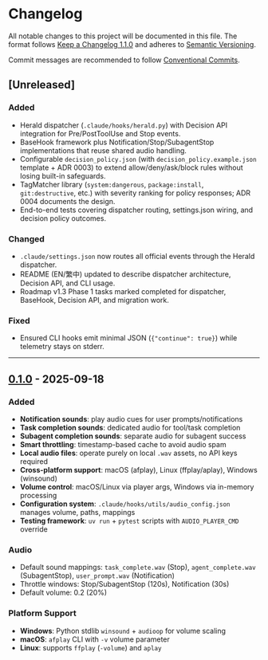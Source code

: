# Changelog

All notable changes to this project will be documented in this file. The format follows [Keep a Changelog 1.1.0](https://keepachangelog.com/en/1.1.0/) and adheres to [Semantic Versioning](https://semver.org/).

Commit messages are recommended to follow [Conventional Commits](https://www.conventionalcommits.org/en/v1.0.0/).

## [Unreleased]
### Added
- Herald dispatcher (`.claude/hooks/herald.py`) with Decision API integration for Pre/PostToolUse and Stop events.
- BaseHook framework plus Notification/Stop/SubagentStop implementations that reuse shared audio handling.
- Configurable `decision_policy.json` (with `decision_policy.example.json` template + ADR 0003) to extend allow/deny/ask/block rules without losing built-in safeguards.
- TagMatcher library (`system:dangerous`, `package:install`, `git:destructive`, etc.) with severity ranking for policy responses; ADR 0004 documents the design.
- End-to-end tests covering dispatcher routing, settings.json wiring, and decision policy outcomes.

### Changed
- `.claude/settings.json` now routes all official events through the Herald dispatcher.
- README (EN/繁中) updated to describe dispatcher architecture, Decision API, and CLI usage.
- Roadmap v1.3 Phase 1 tasks marked completed for dispatcher, BaseHook, Decision API, and migration work.

### Fixed
- Ensured CLI hooks emit minimal JSON (`{"continue": true}`) while telemetry stays on stderr.

---

## [0.1.0] - 2025-09-18
### Added
- **Notification sounds**: play audio cues for user prompts/notifications
- **Task completion sounds**: dedicated audio for tool/task completion
- **Subagent completion sounds**: separate audio for subagent success
- **Smart throttling**: timestamp-based cache to avoid audio spam
- **Local audio files**: operate purely on local `.wav` assets, no API keys required
- **Cross-platform support**: macOS (afplay), Linux (ffplay/aplay), Windows (winsound)
- **Volume control**: macOS/Linux via player args, Windows via in-memory processing
- **Configuration system**: `.claude/hooks/utils/audio_config.json` manages volume, paths, mappings
- **Testing framework**: `uv run` + `pytest` scripts with `AUDIO_PLAYER_CMD` override

### Audio
- Default sound mappings: `task_complete.wav` (Stop), `agent_complete.wav` (SubagentStop), `user_prompt.wav` (Notification)
- Throttle windows: Stop/SubagentStop (120s), Notification (30s)
- Default volume: 0.2 (20%)

### Platform Support
- **Windows**: Python stdlib `winsound` + `audioop` for volume scaling
- **macOS**: `afplay` CLI with `-v` volume parameter
- **Linux**: supports `ffplay` (`-volume`) and `aplay`

[0.1.0]: https://github.com/kogitore/claude-code-hooks-herald
